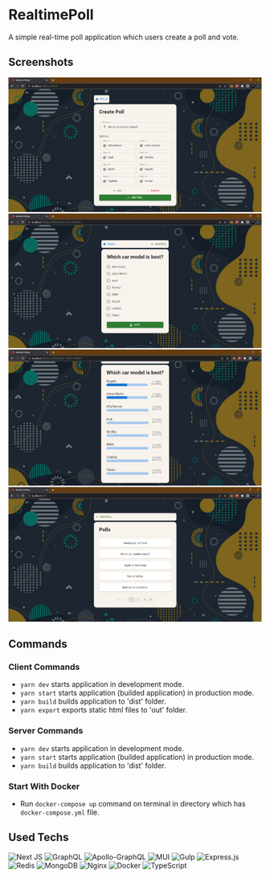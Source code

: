 # RealtimePoll

A simple real-time poll application which users create a poll and vote.

## Screenshots
![1](./Screenshots/Screenshot_1.png)
![2](./Screenshots/Screenshot_2.png)
![3](./Screenshots/Screenshot_3.png)
![4](./Screenshots/Screenshot_4.png)

## Commands

### Client Commands

- `yarn dev` starts application in development mode.
- `yarn start` starts application (builded application) in production mode.
- `yarn build` builds application to 'dist' folder.
- `yarn export` exports static html files to 'out' folder.

### Server Commands
- `yarn dev` starts application in development mode.
- `yarn start` starts application (builded application) in production mode.
- `yarn build` builds application to 'dist' folder.

### Start With Docker
 - Run `docker-compose up` command on terminal in directory which has `docker-compose.yml` file.

## Used Techs

![Next JS](https://img.shields.io/badge/Next-black?style=for-the-badge&logo=next.js&logoColor=white)
![GraphQL](https://img.shields.io/badge/-GraphQL-E10098?style=for-the-badge&logo=graphql&logoColor=white)
![Apollo-GraphQL](https://img.shields.io/badge/-ApolloGraphQL-311C87?style=for-the-badge&logo=apollo-graphql)
![MUI](https://img.shields.io/badge/MUI-%230081CB.svg?style=for-the-badge&logo=mui&logoColor=white)
![Gulp](https://img.shields.io/badge/GULP-%23CF4647.svg?style=for-the-badge&logo=gulp&logoColor=white)
![Express.js](https://img.shields.io/badge/express.js-%23404d59.svg?style=for-the-badge&logo=express&logoColor=%2361DAFB)
![Redis](https://img.shields.io/badge/redis-%23DD0031.svg?style=for-the-badge&logo=redis&logoColor=white)
![MongoDB](https://img.shields.io/badge/MongoDB-%234ea94b.svg?style=for-the-badge&logo=mongodb&logoColor=white)
![Nginx](https://img.shields.io/badge/nginx-%23009639.svg?style=for-the-badge&logo=nginx&logoColor=white)
![Docker](https://img.shields.io/badge/docker-%230db7ed.svg?style=for-the-badge&logo=docker&logoColor=white)
![TypeScript](https://img.shields.io/badge/typescript-%23007ACC.svg?style=for-the-badge&logo=typescript&logoColor=white)
